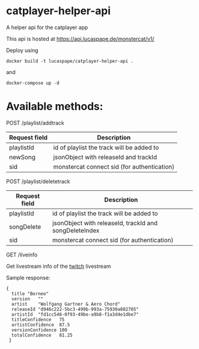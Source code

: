 # catplayer-helper-api
A helper api for the catplayer app

This api is hosted at https://api.lucaspape.de/monstercat/v1/

Deploy using
```
docker build -t lucaspape/catplayer-helper-api .
```
and
```
docker-compose up -d
```

# Available methods:

POST /playlist/addtrack

Request field | Description
-------------|------------
playlistId | id of playlist the track will be added to
newSong | jsonObject with releaseId and trackId
sid | monstercat connect sid (for authentication)

POST /playlist/deletetrack

Request field | Description
-------------|------------
playlistId | id of playlist the track will be added to
songDelete | jsonObject with releaseId, trackId and songDeleteIndex
sid | monstercat connect sid (for authentication)

GET /liveinfo

Get livestream info of the [twitch](https://www.twitch.tv/monstercat) livestream

Sample response:

```
{
  title	"Borneo"
  version	""
  artist	"Wolfgang Gartner & Aero Chord"
  releaseId	"d946c222-5bc3-499b-993a-75930a802705"
  artistId	"fd1cc546-0f93-49be-a9b8-f1a3d4e1dbe7"
  titleConfidence	75
  artistConfidence	87.5
  versionConfidence	100
  totalConfidence	81.25
 }
```
